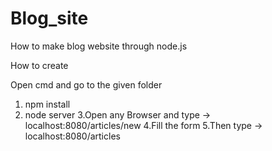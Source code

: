 # Blog_site
How to make blog  website through node.js

How to create

Open cmd and go to the given folder

1. npm install
2. node server
3.Open any Browser and type -> localhost:8080/articles/new 
4.Fill the form
5.Then type -> localhost:8080/articles
